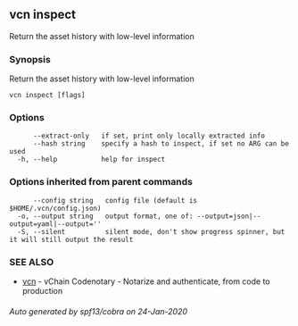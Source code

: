 ## vcn inspect

Return the asset history with low-level information

### Synopsis

Return the asset history with low-level information

```
vcn inspect [flags]
```

### Options

```
      --extract-only   if set, print only locally extracted info
      --hash string    specify a hash to inspect, if set no ARG can be used
  -h, --help           help for inspect
```

### Options inherited from parent commands

```
      --config string   config file (default is $HOME/.vcn/config.json)
  -o, --output string   output format, one of: --output=json|--output=yaml|--output=''
  -S, --silent          silent mode, don't show progress spinner, but it will still output the result
```

### SEE ALSO

* [vcn](vcn.md)	 - vChain Codenotary - Notarize and authenticate, from code to production

###### Auto generated by spf13/cobra on 24-Jan-2020
